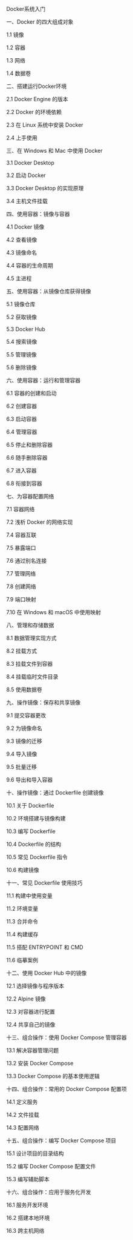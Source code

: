 Docker系统入门

一、Docker 的四大组成对象

1.1 镜像

1.2 容器

1.3 网络

1.4 数据卷

二、搭建运行Docker环境

2.1 Docker Engine 的版本

2.2 Docker 的环境依赖

2.3 在 Linux 系统中安装 Docker

2.4 上手使用

三、在 Windows 和 Mac 中使用 Docker

3.1 Docker Desktop

3.2 启动 Docker

3.3 Docker Desktop 的实现原理

3.4 主机文件挂载

四、使用容器：镜像与容器

4.1 Docker 镜像

4.2 查看镜像

4.3 镜像命名

4.4 容器的生命周期

4.5 主进程

五、使用容器：从镜像仓库获得镜像

5.1 镜像仓库

5.2 获取镜像

5.3 Docker Hub

5.4 搜索镜像

5.5 管理镜像

5.6 删除镜像

六、使用容器：运行和管理容器

6.1 容器的创建和启动

6.2 创建容器

6.3 启动容器

6.4 管理容器

6.5 停止和删除容器

6.6 随手删除容器

6.7 进入容器

6.8 衔接到容器

七、为容器配置网络

7.1 容器网络

7.2 浅析 Docker 的网络实现

7.4 容器互联

7.5 暴露端口

7.6 通过别名连接

7.7 管理网络

7.8 创建网络

7.9 端口映射

7.10 在 Windows 和 macOS 中使用映射

八、管理和存储数据

8.1 数据管理实现方式

8.2 挂载方式

8.3 挂载文件到容器

8.4 挂载临时文件目录

8.5 使用数据卷

九、操作镜像：保存和共享镜像

9.1 提交容器更改

9.2 为镜像命名

9.3 镜像的迁移

9.4 导入镜像

9.5 批量迁移

9.6 导出和导入容器

十、操作镜像：通过 Dockerfile 创建镜像

10.1 关于 Dockerfile

10.2 环境搭建与镜像构建

10.3 编写 Dockerfile

10.4 Dockerfile 的结构

10.5 常见 Dockerfile 指令

10.6 构建镜像

十一、常见 Dockerfile 使用技巧

11.1 构建中使用变量

11.2 环境变量

11.3 合并命令

11.4 构建缓存

11.5 搭配 ENTRYPOINT 和 CMD

11.6 临摹案例

十二、使用 Docker Hub 中的镜像

12.1 选择镜像与程序版本

12.2 Alpine 镜像

12.3 对容器进行配置

12.4 共享自己的镜像

十三、组合操作：使用 Docker Compose 管理容器

13.1 解决容器管理问题

13.2 安装 Docker Compose

13.3 Docker Compose 的基本使用逻辑

十四、组合操作：常用的 Docker Compose 配置项

14.1 定义服务

14.2 文件挂载

14.3 配置网络

十五、组合操作：编写 Docker Compose 项目

15.1 设计项目的目录结构

15.2 编写 Docker Compose 配置文件

15.3 编写辅助脚本

十六、组合操作：应用于服务化开发

16.1 服务开发环境

16.2 搭建本地环境

16.3 跨主机网络
